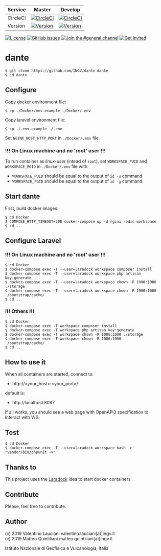 |**Service**|**Master**|**Develop**|
|---|---|---|
|CircleCI|[![CircleCI](https://circleci.com/gh/INGV/dante/tree/master.svg?style=svg)](https://circleci.com/gh/INGV/dante/tree/master)|[![CircleCI](https://circleci.com/gh/INGV/dante/tree/develop.svg?style=svg)](https://circleci.com/gh/INGV/dante/tree/develop)|
|Version|[![Version](https://img.shields.io/badge/dynamic/yaml?label=ver&query=softwareVersion&url=https://raw.githubusercontent.com/INGV/dante/master/publiccode.yml)](https://github.com/INGV/dante/blob/master/HISTORY)|[![Version](https://img.shields.io/badge/dynamic/yaml?label=ver&query=softwareVersion&url=https://raw.githubusercontent.com/INGV/dante/develop/publiccode.yml)](https://github.com/INGV/dante/blob/develop/HISTORY)|

[![License](https://img.shields.io/github/license/INGV/dante.svg)](https://github.com/INGV/dante/blob/master/LICENSE)
[![GitHub issues](https://img.shields.io/github/issues/INGV/dante.svg)](https://github.com/INGV/dante/issues)
[![Join the #general channel](https://img.shields.io/badge/Slack%20channel-%23general-blue.svg)](https://ingv-institute.slack.com/messages/CKS902Y5B)
[![Get invited](https://slack.developers.italia.it/badge.svg)](https://ingv-institute.slack.com/)

# dante

```
$ git clone https://github.com/INGV/dante dante
$ cd dante
```

## Configure
Copy docker environment file:
```
$ cp ./Docker/env-example ./Docker/.env
```

Copy laravel environment file:
```
$ cp ./.env.example ./.env
```

Set `NGINX_HOST_HTTP_PORT` in `./Docker/.env` file.

### !!! On Linux machine and no 'root' user !!!
To run container as *linux-user* (intead of `root`), set `WORKSPACE_PUID` and `WORKSPACE_PGID` in `./Docker/.env` file with:
- `WORKSPACE_PUID` should be equal to the output of `id -u` command
- `WORKSPACE_PGID` should be equal to the output of `id -g` command

## Start dante
First, build docker images:

```
$ cd Docker
$ COMPOSE_HTTP_TIMEOUT=200 docker-compose up -d nginx redis workspace
$ cd ..
```

## Configure Laravel
### !!! On Linux machine and no 'root' user !!!
```
$ cd Docker
$ docker-compose exec -T --user=laradock workspace composer install
$ docker-compose exec -T --user=laradock workspace php artisan key:generate
$ docker-compose exec -T --user=laradock workspace chown -R 1000:1000 ./storage
$ docker-compose exec -T --user=laradock workspace chown -R 1000:1000 ./bootstrap/cache/
$ cd ..
```

### !!! Others !!!
```
$ cd Docker
$ docker-compose exec -T workspace composer install
$ docker-compose exec -T workspace php artisan key:generate
$ docker-compose exec -T workspace chown -R 1000:1000 ./storage
$ docker-compose exec -T workspace chown -R 1000:1000 ./bootstrap/cache/
$ cd ..
```

## How to use it
When all containers are started, connect to: 
- http://<your_host>:<your_port>/

default is:
- http://localhost:8087

If all works, you should see a web page with OpenAPI3 specification to interact with WS.

## Test
```
$ cd Docker
$ docker-compose exec -T --user=laradock workspace bash -c "vendor/bin/phpunit -v"
```

## Thanks to
This project uses the [Laradock](https://github.com/laradock/laradock) idea to start docker containers

## Contribute
Please, feel free to contribute.

## Author
(c) 2019 Valentino Lauciani valentino.lauciani[at]ingv.it \
(c) 2019 Matteo Quintiliani matteo.quintiliani[at]ingv.it 

Istituto Nazionale di Geofisica e Vulcanologia, Italia
